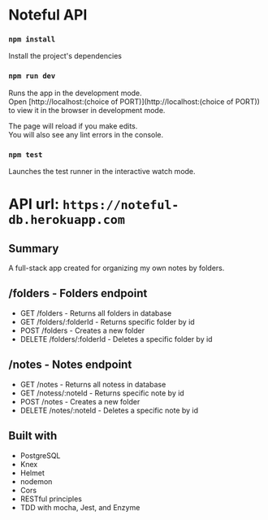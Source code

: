 # Noteful API

### `npm install`

Install the project's dependencies

### `npm run dev`

Runs the app in the development mode.<br>
Open [http://localhost:(choice of PORT)](http://localhost:(choice of PORT)) to view it in the browser in development mode.

The page will reload if you make edits.<br>
You will also see any lint errors in the console.

### `npm test`

Launches the test runner in the interactive watch mode.<br>

# API url: `https://noteful-db.herokuapp.com`

## Summary
A full-stack app created for organizing my own notes by folders.

## /folders - Folders endpoint
- GET /folders - Returns all folders in database
- GET /folders/:folderId - Returns specific folder by id
- POST /folders - Creates a new folder
- DELETE /folders/:folderId - Deletes a specific folder by id

## /notes - Notes endpoint
- GET /notes - Returns all notess in database
- GET /notess/:noteId - Returns specific note by id
- POST /notes - Creates a new folder
- DELETE /notes/:noteId - Deletes a specific note by id

## Built with
- PostgreSQL
- Knex
- Helmet
- nodemon
- Cors
- RESTful principles
- TDD with mocha, Jest, and Enzyme
